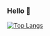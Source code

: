 ### Hello 👋

[![Top Langs](https://github-readme-stats.vercel.app/api/top-langs/?username=tomdelie&layout=compact&theme=default?hide=css,html)](https://github.com/anuraghazra/github-readme-stats)
